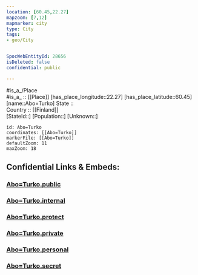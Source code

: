 ```yaml
---
location: [60.45,22.27] 
mapzoom: [7,12] 
mapmarker: city 
type: City
tags:
- geo/City


SpocWebEntityId: 28656
isDeleted: false
confidential: public

---
```

#is_a_/Place  
#is_a_ :: [[Place]] 
[has_place_longitude::22.27] 
[has_place_latitude::60.45] 
[name::Abo=Turko] 
State ::  
Country :: [[Finland]]  
[StateId::] 
[Population::] 
[Unknown::] 


```leaflet
id: Abo=Turko
coordinates: [[Abo=Turko]] 
markerFile: [[Abo=Turko]] 
defaultZoom: 11 
maxZoom: 18
```


## Confidential Links & Embeds: 

### [Abo=Turko.public](/_public/\Earth\Continent\Europe\Europe~North\Finland\Provinces~Finland\Western_Finland\counties~Western_Finland\Finland_Proper\CityAbo=Turko.public.md) 

### [Abo=Turko.internal](/_internal/\Earth\Continent\Europe\Europe~North\Finland\Provinces~Finland\Western_Finland\counties~Western_Finland\Finland_Proper\CityAbo=Turko.internal.md) 

### [Abo=Turko.protect](/_protect/\Earth\Continent\Europe\Europe~North\Finland\Provinces~Finland\Western_Finland\counties~Western_Finland\Finland_Proper\CityAbo=Turko.protect.md) 

### [Abo=Turko.private](/_private/\Earth\Continent\Europe\Europe~North\Finland\Provinces~Finland\Western_Finland\counties~Western_Finland\Finland_Proper\CityAbo=Turko.private.md) 

### [Abo=Turko.personal](/_personal/\Earth\Continent\Europe\Europe~North\Finland\Provinces~Finland\Western_Finland\counties~Western_Finland\Finland_Proper\CityAbo=Turko.personal.md) 

### [Abo=Turko.secret](/_secret/\Earth\Continent\Europe\Europe~North\Finland\Provinces~Finland\Western_Finland\counties~Western_Finland\Finland_Proper\CityAbo=Turko.secret.md)

